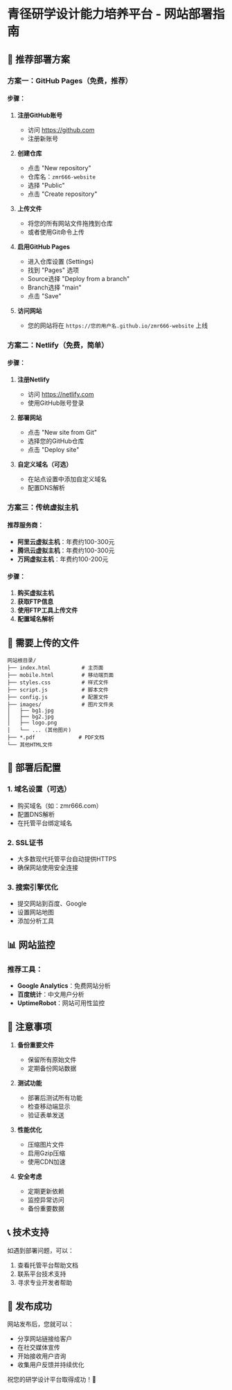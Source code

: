 # 青径研学设计能力培养平台 - 网站部署指南

## 🎯 推荐部署方案

### 方案一：GitHub Pages（免费，推荐）

#### 步骤：
1. **注册GitHub账号**
   - 访问 https://github.com
   - 注册新账号

2. **创建仓库**
   - 点击 "New repository"
   - 仓库名：`zmr666-website`
   - 选择 "Public"
   - 点击 "Create repository"

3. **上传文件**
   - 将您的所有网站文件拖拽到仓库
   - 或者使用Git命令上传

4. **启用GitHub Pages**
   - 进入仓库设置 (Settings)
   - 找到 "Pages" 选项
   - Source选择 "Deploy from a branch"
   - Branch选择 "main"
   - 点击 "Save"

5. **访问网站**
   - 您的网站将在 `https://您的用户名.github.io/zmr666-website` 上线

### 方案二：Netlify（免费，简单）

#### 步骤：
1. **注册Netlify**
   - 访问 https://netlify.com
   - 使用GitHub账号登录

2. **部署网站**
   - 点击 "New site from Git"
   - 选择您的GitHub仓库
   - 点击 "Deploy site"

3. **自定义域名（可选）**
   - 在站点设置中添加自定义域名
   - 配置DNS解析

### 方案三：传统虚拟主机

#### 推荐服务商：
- **阿里云虚拟主机**：年费约100-300元
- **腾讯云虚拟主机**：年费约100-300元
- **万网虚拟主机**：年费约100-200元

#### 步骤：
1. **购买虚拟主机**
2. **获取FTP信息**
3. **使用FTP工具上传文件**
4. **配置域名解析**

## 📁 需要上传的文件

```
网站根目录/
├── index.html          # 主页面
├── mobile.html         # 移动端页面
├── styles.css          # 样式文件
├── script.js           # 脚本文件
├── config.js           # 配置文件
├── images/             # 图片文件夹
│   ├── bg1.jpg
│   ├── bg2.jpg
│   ├── logo.png
│   └── ... (其他图片)
├── *.pdf              # PDF文档
└── 其他HTML文件
```

## 🔧 部署后配置

### 1. 域名设置（可选）
- 购买域名（如：zmr666.com）
- 配置DNS解析
- 在托管平台绑定域名

### 2. SSL证书
- 大多数现代托管平台自动提供HTTPS
- 确保网站使用安全连接

### 3. 搜索引擎优化
- 提交网站到百度、Google
- 设置网站地图
- 添加分析工具

## 📊 网站监控

### 推荐工具：
- **Google Analytics**：免费网站分析
- **百度统计**：中文用户分析
- **UptimeRobot**：网站可用性监控

## 🚨 注意事项

1. **备份重要文件**
   - 保留所有原始文件
   - 定期备份网站数据

2. **测试功能**
   - 部署后测试所有功能
   - 检查移动端显示
   - 验证表单发送

3. **性能优化**
   - 压缩图片文件
   - 启用Gzip压缩
   - 使用CDN加速

4. **安全考虑**
   - 定期更新依赖
   - 监控异常访问
   - 备份重要数据

## 📞 技术支持

如遇到部署问题，可以：
1. 查看托管平台帮助文档
2. 联系平台技术支持
3. 寻求专业开发者帮助

## 🎉 发布成功

网站发布后，您就可以：
- 分享网站链接给客户
- 在社交媒体宣传
- 开始接收用户咨询
- 收集用户反馈并持续优化

祝您的研学设计平台取得成功！🎊 